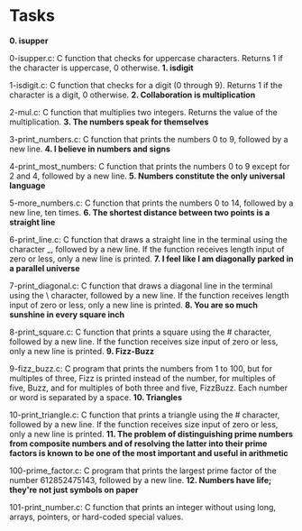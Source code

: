 # Tasks
**0. isupper**

0-isupper.c: C function that checks for uppercase characters. Returns 1 if the character is uppercase, 0 otherwise.
**1. isdigit**

1-isdigit.c: C function that checks for a digit (0 through 9). Returns 1 if the character is a digit, 0 otherwise.
**2. Collaboration is multiplication**

2-mul.c: C function that multiplies two integers. Returns the value of the multiplication.
**3. The numbers speak for themselves**

3-print_numbers.c: C function that prints the numbers 0 to 9, followed by a new line.
**4. I believe in numbers and signs**

4-print_most_numbers: C function that prints the numbers 0 to 9 except for 2 and 4, followed by a new line.
**5. Numbers constitute the only universal language**

5-more_numbers.c: C function that prints the numbers 0 to 14, followed by a new line, ten times.
**6. The shortest distance between two points is a straight line**

6-print_line.c: C function that draws a straight line in the terminal using the character _, followed by a new line.
If the function receives length input of zero or less, only a new line is printed.
**7. I feel like I am diagonally parked in a parallel universe**

7-print_diagonal.c: C function that draws a diagonal line in the terminal using the \ character, followed by a new line.
If the function receives length input of zero or less, only a new line is printed.
**8. You are so much sunshine in every square inch**

8-print_square.c: C function that prints a square using the # character, followed by a new line.
If the function receives size input of zero or less, only a new line is printed.
**9. Fizz-Buzz**

9-fizz_buzz.c: C program that prints the numbers from 1 to 100, but for multiples of three, Fizz is printed instead of the number, for multiples of five, Buzz, and for multiples of both three and five, FizzBuzz.
Each number or word is separated by a space.
**10. Triangles**

10-print_triangle.c: C function that prints a triangle using the # character, followed by a new line.
If the function receives size input of zero or less, only a new line is printed.
**11. The problem of distinguishing prime numbers from composite numbers and of resolving the latter into their prime factors is known to be one of the most important and useful in arithmetic**

100-prime_factor.c: C program that prints the largest prime factor of the number 612852475143, followed by a new line.
**12. Numbers have life; they're not just symbols on paper**

101-print_number.c: C function that prints an integer without using long, arrays, pointers, or hard-coded special values.
